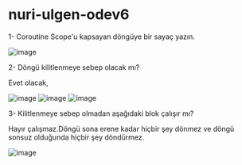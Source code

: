 # nuri-ulgen-odev6

1- Coroutine Scope'u kapsayan döngüye bir sayaç yazın.

![image](https://user-images.githubusercontent.com/45700377/193425442-ae7ef2fb-2845-425c-a9a9-a84f55764063.png)


2- Döngü kilitlenmeye sebep olacak mı?
 
 Evet olacak,
 
![image](https://user-images.githubusercontent.com/45700377/193425575-1709e247-1523-4759-8df2-b74819ffd208.png)
![image](https://user-images.githubusercontent.com/45700377/193426017-1206d19f-7136-4ab9-8775-c70b44a248ed.png)
![image](https://user-images.githubusercontent.com/45700377/193426023-5fccc1ae-a930-4bcd-99a6-9983dd85e5bb.png)


3- Kilitlenmeye sebep olmadan  aşağıdaki blok çalışır mı?

  Hayır çalışmaz.Döngü sona erene kadar hiçbir şey dönmez ve döngü sonsuz olduğunda hiçbir şey döndürmez.
  
![image](https://user-images.githubusercontent.com/45700377/193425705-396e7a29-6be6-4363-993d-f677b65ebd99.png)


